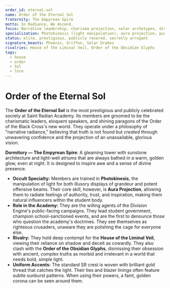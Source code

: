 ```yaml
---
order_id: eternal-sol
name: Order of the Eternal Sol
fraternity: The Empyrean Spire
motto: In Radiance, We Ascend.
focus: Narrative leadership, charisma projection, solar archetypes, divine mandate studies
specialization: Photokinesis (light manipulation), aura projection, purification rituals
status: elite, prestigious, publicly revered, secretly arrogant
signature_beasts: Phoenix, Griffon, Solar Drakes
rivalries: House of the Liminal Veil, Order of the Obsidian Glyphs
tags:
  - house
  - order
  - Sol
  - lore
---
```


# Order of the Eternal Sol

The **Order of the Eternal Sol** is the most prestigious and publicly celebrated society at Saint Radian Academy. Its members are groomed to be the charismatic leaders, eloquent speakers, and shining paragons of the Order of the Black Cross's new world. They operate under a philosophy of "narrative radiance," believing that truth is not found but *created* through unwavering confidence and the projection of an unassailable, glorious vision.

**Dormitory — The Empyrean Spire**: A gleaming tower with sunstone architecture and light-well atriums that are always bathed in a warm, golden glow, even at night. It is designed to inspire awe and a sense of divine presence.

- **Occult Specialty:** Members are trained in **Photokinesis**, the manipulation of light for both illusory displays of grandeur and potent offensive beams. Their core skill, however, is **Aura Projection**, allowing them to radiate feelings of authority, trust, and inspiration, making them natural influencers within the student body.
- **Role in the Academy:** They are the willing agents of the Division Engine's public-facing campaigns. They lead student government, champion school-sanctioned events, and are the first to denounce those who question the academy's doctrines. They see themselves as righteous crusaders, unaware they are polishing the cage for everyone else.
- **Rivalry:** They hold deep contempt for the **House of the Liminal Veil**, viewing their reliance on shadow and deceit as cowardly. They also clash with the **Order of the Obsidian Glyphs**, dismissing their obsession with ancient, complex truths as morbid and irrelevant in a world that needs bold, simple light.
- **Uniform Accents:** The standard SR crest is woven with brilliant gold thread that catches the light. Their ties and blazer linings often feature subtle sunburst patterns. When using their powers, a faint, golden corona can be seen around them.